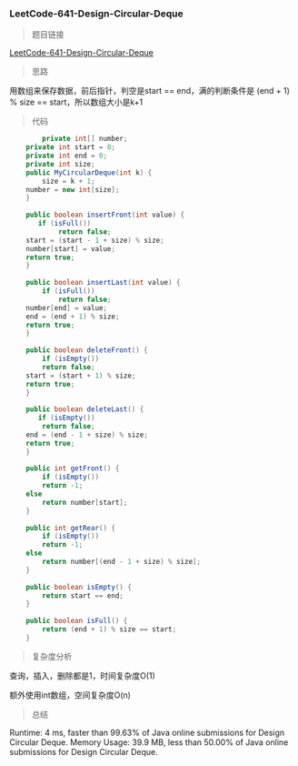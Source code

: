 ### LeetCode-641-Design-Circular-Deque

> 题目链接

[LeetCode-641-Design-Circular-Deque](https://leetcode.com/problems/design-circular-deque/)

> 思路

用数组来保存数据，前后指针，判空是start == end，满的判断条件是 (end + 1) % size == start，所以数组大小是k+1

> 代码

```java
        private int[] number;
	private int start = 0;
	private int end = 0;
	private int size;
    public MyCircularDeque(int k) {
        size = k + 1;
	number = new int[size];
    }
    
    public boolean insertFront(int value) {
       if (isFull())
       		return false;
	start = (start - 1 + size) % size;
	number[start] = value;
	return true; 
    }
    
    public boolean insertLast(int value) {
        if (isFull())
			return false;
	number[end] = value;
	end = (end + 1) % size;
	return true;
    }
    
    public boolean deleteFront() {
        if (isEmpty())
		return false;
	start = (start + 1) % size;
	return true;
    }
    
    public boolean deleteLast() {
       if (isEmpty())
		return false;
	end = (end - 1 + size) % size;
	return true; 
    }
    
    public int getFront() {
        if (isEmpty())
		return -1;
	else
		return number[start];
    }
    
    public int getRear() {
        if (isEmpty())
		return -1;
	else
		return number[(end - 1 + size) % size];
    }
    
    public boolean isEmpty() {
        return start == end;
    }
    
    public boolean isFull() {
        return (end + 1) % size == start;
    }
```

> 复杂度分析

查询，插入，删除都是1，时间复杂度O(1)

额外使用int数组，空间复杂度O(n)

> 总结

Runtime: 4 ms, faster than 99.63% of Java online submissions for Design Circular Deque.
Memory Usage: 39.9 MB, less than 50.00% of Java online submissions for Design Circular Deque.
